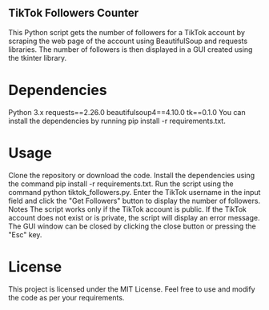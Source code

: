 ## TikTok Followers Counter
This Python script gets the number of followers for a TikTok account by scraping the web page of the account using BeautifulSoup and requests libraries. The number of followers is then displayed in a GUI created using the tkinter library.

# Dependencies
Python 3.x
requests==2.26.0
beautifulsoup4==4.10.0
tk==0.1.0
You can install the dependencies by running pip install -r requirements.txt.

# Usage
Clone the repository or download the code.
Install the dependencies using the command pip install -r requirements.txt.
Run the script using the command python tiktok_followers.py.
Enter the TikTok username in the input field and click the "Get Followers" button to display the number of followers.
Notes
The script works only if the TikTok account is public.
If the TikTok account does not exist or is private, the script will display an error message.
The GUI window can be closed by clicking the close button or pressing the "Esc" key.
# License
This project is licensed under the MIT License. Feel free to use and modify the code as per your requirements.
